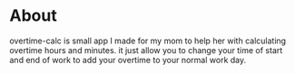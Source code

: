 # About

overtime-calc is small app I made for my mom to help her with calculating overtime hours and minutes.
it just allow you to change your time of start and end of work to add your overtime to your normal work day.
